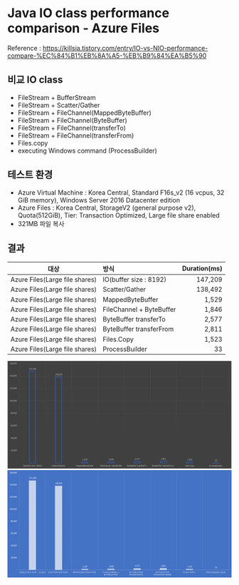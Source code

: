 # Java IO class performance comparison - Azure Files

Reference : https://killsia.tistory.com/entry/IO-vs-NIO-performance-compare-%EC%84%B1%EB%8A%A5-%EB%B9%84%EA%B5%90

## 비교 IO class
- FileStream + BufferStream
- FileStream + Scatter/Gather
- FileStream + FileChannel(MappedByteBuffer)
- FileStream + FileChannel(ByteBuffer)
- FileStream + FileChannel(transferTo)
- FileStream + FileChannel(transferFrom)
- Files.copy
- executing Windows command (ProcessBuilder)


## 테스트 환경
- Azure Virtual Machine : Korea Central, Standard F16s_v2 (16 vcpus, 32 GiB memory), Windows Server 2016 Datacenter edition
- Azure Files : Korea Central, StorageV2 (general purpose v2), Quota(512GiB), Tier: Transaction Optimized, Large file share enabled
- 321MB 파일 복사


## 결과
**대상**|**방식**|**Duration(ms)**
:-----:|:-----|-----:
Azure Files(Large file shares)|IO(buffer size : 8192)| 147,209 
Azure Files(Large file shares)|Scatter/Gather | 138,492 
Azure Files(Large file shares)|MappedByteBuffer| 1,529 
Azure Files(Large file shares)|FileChannel + ByteBuffer| 1,846 
Azure Files(Large file shares)|ByteBuffer transferTo  | 2,577 
Azure Files(Large file shares)|ByteBuffer transferFrom  | 2,811 
Azure Files(Large file shares)|Files.Copy| 1,523 
Azure Files(Large file shares)|ProcessBuilder| 33 

![](.\images\result@20210313.png)
![](.\images\result@20210313_2.bmp)